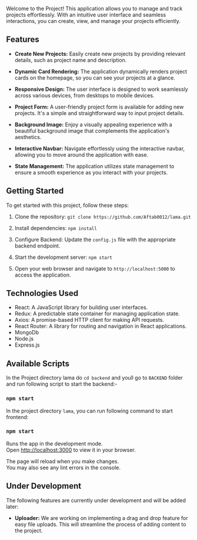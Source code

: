 Welcome to the Project! This application allows you to manage and track projects effortlessly. With an intuitive user interface and seamless interactions, you can create, view, and manage your projects efficiently.

## Features

- **Create New Projects:** Easily create new projects by providing relevant details, such as project name and description.

- **Dynamic Card Rendering:** The application dynamically renders project cards on the homepage, so you can see your projects at a glance.

- **Responsive Design:** The user interface is designed to work seamlessly across various devices, from desktops to mobile devices.

- **Project Form:** A user-friendly project form is available for adding new projects. It's a simple and straightforward way to input project details.

- **Background Image:** Enjoy a visually appealing experience with a beautiful background image that complements the application's aesthetics.

- **Interactive Navbar:** Navigate effortlessly using the interactive navbar, allowing you to move around the application with ease.

- **State Management:** The application utilizes state management to ensure a smooth experience as you interact with your projects.

## Getting Started

To get started with this project, follow these steps:

1. Clone the repository: `git clone https://github.com/Aftab0012/lama.git`

2. Install dependencies: `npm install`

3. Configure Backend: Update the `config.js` file with the appropriate backend endpoint.

4. Start the development server: `npm start`

5. Open your web browser and navigate to `http://localhost:5000` to access the application.

## Technologies Used

- React: A JavaScript library for building user interfaces.
- Redux: A predictable state container for managing application state.
- Axios: A promise-based HTTP client for making API requests.
- React Router: A library for routing and navigation in React applications.
- MongoDb
- Node.js
- Express.js

## Available Scripts

In the Project directory lama do `cd backend` and youll go to `BACKEND` folder and run following script to start the backend:-

### `npm start`

In the project directory `lama`, you can run following command to start frontend:

### `npm start`

Runs the app in the development mode.\
Open [http://localhost:3000](http://localhost:5000) to view it in your browser.

The page will reload when you make changes.\
You may also see any lint errors in the console.

## Under Development

The following features are currently under development and will be added later:

- **Uploader:** We are working on implementing a drag and drop feature for easy file uploads. This will streamline the process of adding content to the project.
